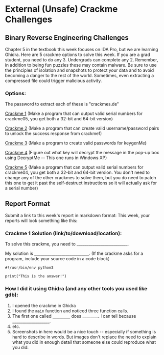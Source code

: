 # External (Unsafe) Crackme Challenges

## Binary Reverse Engineering Challenges

Chapter 5 in the textbook this week focuses on IDA Pro, but we are learning Ghidra. Here are 5 crackme options to solve this week. If you are a grad student, you need to do any 3. Undergrads can complete any 2. Remember, in addition to being fun puzzles these may contain malware. Be sure to use the principles of isolation and snapshots to protect your data and to avoid becoming a danger to the rest of the world. Sometimes, even extracting a compressed file could trigger malicious activity.

### Options:

The password to extract each of these is "crackmes.de"

[Crackme 1](http://crackmes.cf/users/seveb/crackme05/download/crackme05.tar.gz) (Make a program that can output valid serial numbers for crackme05, you get both a 32-bit and 64-bit version)

[Crackme 2](http://crackmes.cf/users/adamziaja/crackme1/download/crackme1.tar.gz) (Make a program that can create valid username/password pairs to unlock the success response from crackme1)

[Crackme 3](http://crackmes.cf/users/twistedtux/first_keygenme/download/keygenme.tgz) (Make a program to create valid passwords for keygenMe)

[Crackme 4](http://crackmes.cf/users/hmx0101/decryptme_1/download/Decryptme%231.zip) (Figure out what key will decrypt the message in the pop-up box using DecryptMe -- This one runs in Windows XP)

[Crackme 5](http://crackmes.cf/users/seveb/crackme04/download/crackme04.tar.gz) (Make a program that can output valid serial numbers for crackme04, you get both a 32-bit and 64-bit version. You don't need to change any of the other crackmes to solve them, but you do need to patch this one to get it past the self-destruct instructions so it will actually ask for a serial number)

## Report Format

Submit a link to this week's report in markdown format: This week, your reports will look something like this:

### Crackme 1 Solution (link/to/download/location):

To solve this crackme, you need to __________________________.

My solution is ____________________________. (If the crackme asks for a program, include your source code in a code block)

```
#!/usr/bin/env python3

print("This is the answer!")
```


### How I did it using Ghidra (and any other tools you used like gdb):

1. I opened the crackme in Ghidra
2. I found the `main` function and noticed three function calls.
3. The first one called `________` does ________. I can tell because ___________________.
4. etc.
5. Screenshots in here would be a nice touch -- especially if something is hard to describe in words. But images don't replace the need to explain what you did in enough detail that someone else could reproduce what you did.